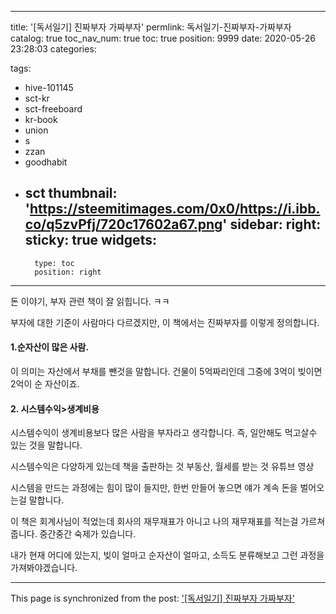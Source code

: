 
---
title: '[독서일기] 진짜부자 가짜부자'
permlink: 독서일기-진짜부자-가짜부자
catalog: true
toc_nav_num: true
toc: true
position: 9999
date: 2020-05-26 23:28:03
categories:

tags:
- hive-101145
- sct-kr
- sct-freeboard
- kr-book
- union
- s
- zzan
- goodhabit
- sct
thumbnail: 'https://steemitimages.com/0x0/https://i.ibb.co/q5zvPfj/720c17602a67.png'
sidebar:
    right:
        sticky: true
widgets:
    -
        type: toc
        position: right
---


돈 이야기, 부자 관련 책이 잘 읽힙니다. ㅋㅋ

부자에 대한 기준이 사람마다 다르겠지만, 이 책에서는 진짜부자를 이렇게 정의합니다.

#### 1.순자산이 많은 사람.
이 의미는 자산에서 부채를 뺀것을 말합니다. 건물이 5억짜리인데 그중에 3억이 빚이면 2억이 순 자산이죠.

#### 2. 시스템수익>생계비용

시스템수익이 생계비용보다 많은 사람을 부자라고 생각합니다. 즉, 일안해도 먹고살수 있는 것을 말합니다.

시스템수익은 다양하게 있는데
책을 출판하는 것
부동산, 월세를 받는 것
유튜브 영상

시스템을 만드는 과정에는 힘이 많이 들지만, 한번 만들어 놓으면 얘가 계속 돈을 벌어오는걸 말합니다.

이 책은 회계사님이 적었는데
회사의 재무재표가 아니고 나의 재무재표를 적는걸 가르쳐줍니다. 중간중간 숙제가 있습니다.

내가 현재 어디에 있는지, 빚이 얼마고 순자산이 얼마고, 소득도 분류해보고 그런 과정을 가져봐야겠습니다.

- - -

This page is synchronized from the post: ['[독서일기] 진짜부자 가짜부자'](https://steempeak.com/@jacobyu/2zdq4m)
